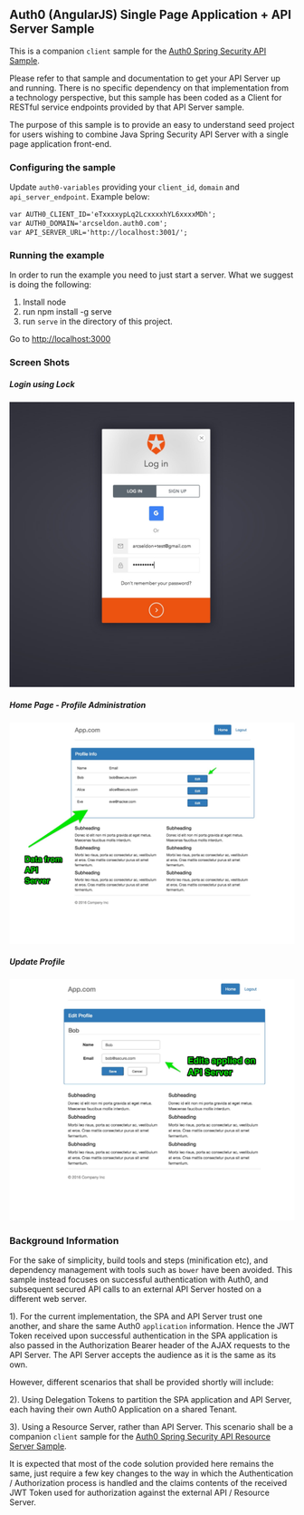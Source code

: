 ## Auth0 (AngularJS) Single Page Application + API Server Sample

This is a companion `client` sample for the [Auth0 Spring Security API Sample](https://github.com/auth0-samples/auth0-spring-security-api-sample).

Please refer to that sample and documentation to get your API Server up and running. There is no specific dependency on that implementation from a technology perspective, but this sample has been coded as a Client for RESTful service endpoints provided by that API Server sample.

The purpose of this sample is to provide an easy to understand seed project for users wishing to combine Java Spring Security API Server with a single page application front-end.

### Configuring the sample

Update `auth0-variables` providing your `client_id`, `domain` and `api_server_endpoint`.  Example below:

```
var AUTH0_CLIENT_ID='eTxxxxypLq2LcxxxxhYL6xxxxMDh';
var AUTH0_DOMAIN='arcseldon.auth0.com';
var API_SERVER_URL='http://localhost:3001/';
```

### Running the example

In order to run the example you need to just start a server. What we suggest is doing the following:

1. Install node
1. run npm install -g serve
1. run `serve` in the directory of this project.

Go to [http://localhost:3000](http://localhost:3000)

### Screen Shots

##### Login using Lock

![](img/1.login.jpg)

##### Home Page - Profile Administration

![](img/2.home.jpg)

##### Update Profile

![](img/3.update.jpg)


### Background Information

For the sake of simplicity, build tools and steps (minification etc), and dependency management with tools such as `bower` have been avoided. This sample instead focuses on successful authentication with Auth0, and subsequent secured API calls to an external API Server hosted on a different web server.

1). For the current implementation, the SPA and API Server trust one another, and share the same Auth0 `application` information. Hence the JWT Token received upon successful authentication in the SPA application is also passed in the Authorization Bearer header of the AJAX requests to the API Server. The API Server accepts the audience as it is the same as its own.

However, different scenarios that shall be provided shortly will include:

2). Using Delegation Tokens to partition the SPA application and API Server, each having their own Auth0 Application on a shared Tenant.

3). Using a Resource Server, rather than API Server. This scenario shall be a companion `client` sample for the [Auth0 Spring Security API Resource Server Sample](https://github.com/auth0-samples/auth0-spring-security-api-resource-server-sample).

It is expected that most of the code solution provided here remains the same, just require a few key changes to the way in which the Authentication / Authorization process is handled and the claims contents of the received JWT Token used for authorization against the external API / Resource Server.
